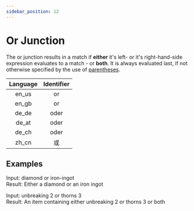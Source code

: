 ```yaml
---
sidebar_position: 12
---
```


# Or Junction

The or junction results in a match if **either** it's left- or it's right-hand-side expression evaluates to a match - or **both**. It is always evaluated last, if not otherwise specified by the use of [parentheses](parentheses.md).

| Language | Identifier |
|:--------:|:----------:|
| en_us | or |
| en_gb | or |
| de_de | oder |
| de_at | oder |
| de_ch | oder |
| zh_cn | 或 |

## Examples

Input: diamond or iron-ingot\
Result: Either a diamond or an iron ingot

Input: unbreaking 2 or thorns 3\
Result: An item containing either unbreaking 2 or thorns 3 or both